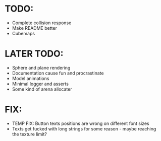 # TODO:
- Complete collision response
- Make README better
- Cubemaps

# LATER TODO:
- Sphere and plane rendering
- Documentation cause fun and procrastinate
- Model animations
- Minimal logger and asserts
- Some kind of arena allocater

# FIX:
- TEMP FIX: Button texts positions are wrong on different font sizes 
- Texts get fucked with long strings for some reason - maybe reaching the texture limit?
